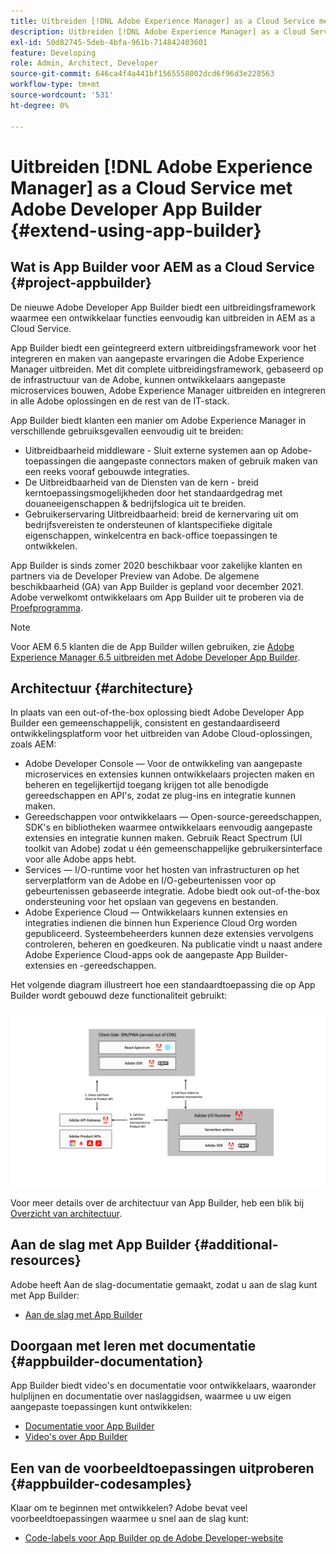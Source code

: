 ```yaml
---
title: Uitbreiden [!DNL Adobe Experience Manager] as a Cloud Service met Adobe Developer App Builder.
description: Uitbreiden [!DNL Adobe Experience Manager] as a Cloud Service met Adobe Developer App Builder.
exl-id: 50d82745-5deb-4bfa-961b-714842403601
feature: Developing
role: Admin, Architect, Developer
source-git-commit: 646ca4f4a441bf1565558002dcd6f96d3e228563
workflow-type: tm+mt
source-wordcount: '531'
ht-degree: 0%

---
```


# Uitbreiden [!DNL Adobe Experience Manager] as a Cloud Service met Adobe Developer App Builder {#extend-using-app-builder}

## Wat is App Builder voor AEM as a Cloud Service {#project-appbuilder}

De nieuwe Adobe Developer App Builder biedt een uitbreidingsframework waarmee een ontwikkelaar functies eenvoudig kan uitbreiden in AEM as a Cloud Service.

App Builder biedt een geïntegreerd extern uitbreidingsframework voor het integreren en maken van aangepaste ervaringen die Adobe Experience Manager uitbreiden. Met dit complete uitbreidingsframework, gebaseerd op de infrastructuur van de Adobe, kunnen ontwikkelaars aangepaste microservices bouwen, Adobe Experience Manager uitbreiden en integreren in alle Adobe oplossingen en de rest van de IT-stack.

App Builder biedt klanten een manier om Adobe Experience Manager in verschillende gebruiksgevallen eenvoudig uit te breiden:

* Uitbreidbaarheid middleware - Sluit externe systemen aan op Adobe-toepassingen die aangepaste connectors maken of gebruik maken van een reeks vooraf gebouwde integraties.
* De Uitbreidbaarheid van de Diensten van de kern - breid kerntoepassingsmogelijkheden door het standaardgedrag met douaneeigenschappen &amp; bedrijfslogica uit te breiden.
* Gebruikerservaring Uitbreidbaarheid: breid de kernervaring uit om bedrijfsvereisten te ondersteunen of klantspecifieke digitale eigenschappen, winkelcentra en back-office toepassingen te ontwikkelen.

App Builder is sinds zomer 2020 beschikbaar voor zakelijke klanten en partners via de Developer Preview van Adobe. De algemene beschikbaarheid (GA) van App Builder is gepland voor december 2021. Adobe verwelkomt ontwikkelaars om App Builder uit te proberen via de [Proefprogramma](https://developer.adobe.com/app-builder/trial/).

>[!NOTE]
>
> Voor AEM 6.5 klanten die de App Builder willen gebruiken, zie [Adobe Experience Manager 6.5 uitbreiden met Adobe Developer App Builder](https://experienceleague.adobe.com/docs/experience-manager-65/developing/extending-aem/app-builder.html).

## Architectuur {#architecture}

In plaats van een out-of-the-box oplossing biedt Adobe Developer App Builder een gemeenschappelijk, consistent en gestandaardiseerd ontwikkelingsplatform voor het uitbreiden van Adobe Cloud-oplossingen, zoals AEM:

* Adobe Developer Console — Voor de ontwikkeling van aangepaste microservices en extensies kunnen ontwikkelaars projecten maken en beheren en tegelijkertijd toegang krijgen tot alle benodigde gereedschappen en API&#39;s, zodat ze plug-ins en integratie kunnen maken.
* Gereedschappen voor ontwikkelaars — Open-source-gereedschappen, SDK&#39;s en bibliotheken waarmee ontwikkelaars eenvoudig aangepaste extensies en integratie kunnen maken. Gebruik React Spectrum (UI toolkit van Adobe) zodat u één gemeenschappelijke gebruikersinterface voor alle Adobe apps hebt.
* Services — I/O-runtime voor het hosten van infrastructuren op het serverplatform van de Adobe en I/O-gebeurtenissen voor op gebeurtenissen gebaseerde integratie. Adobe biedt ook out-of-the-box ondersteuning voor het opslaan van gegevens en bestanden.
* Adobe Experience Cloud — Ontwikkelaars kunnen extensies en integraties indienen die binnen hun Experience Cloud Org worden gepubliceerd. Systeembeheerders kunnen deze extensies vervolgens controleren, beheren en goedkeuren. Na publicatie vindt u naast andere Adobe Experience Cloud-apps ook de aangepaste App Builder-extensies en -gereedschappen.

Het volgende diagram illustreert hoe een standaardtoepassing die op App Builder wordt gebouwd deze functionaliteit gebruikt:

![Architectuur](/help/implementing/developing/extending/assets/appbuilder-architecture.jpg)

Voor meer details over de architectuur van App Builder, heb een blik bij [Overzicht van architectuur](https://developer.adobe.com/app-builder/docs/guides/).

## Aan de slag met App Builder {#additional-resources}

Adobe heeft Aan de slag-documentatie gemaakt, zodat u aan de slag kunt met App Builder:

* [Aan de slag met App Builder](https://developer.adobe.com/app-builder/docs/getting_started/)

## Doorgaan met leren met documentatie {#appbuilder-documentation}

App Builder biedt video&#39;s en documentatie voor ontwikkelaars, waaronder hulplijnen en documentatie over naslaggidsen, waarmee u uw eigen aangepaste toepassingen kunt ontwikkelen:

* [Documentatie voor App Builder](https://developer.adobe.com/app-builder/docs/overview/)
* [Video&#39;s over App Builder](https://www.youtube.com/playlist?list=PLcVEYUqU7VRfDij-Jbjyw8S8EzW073F_o)

## Een van de voorbeeldtoepassingen uitproberen {#appbuilder-codesamples}

Klaar om te beginnen met ontwikkelen? Adobe bevat veel voorbeeldtoepassingen waarmee u snel aan de slag kunt:

* [Code-labels voor App Builder op de Adobe Developer-website](https://developer.adobe.com/app-builder/docs/resources/)